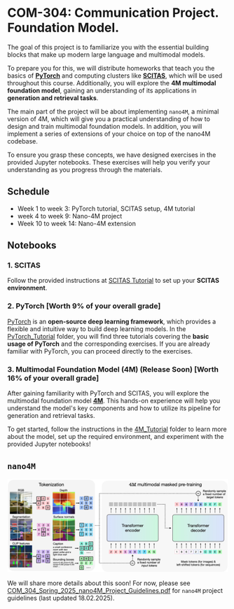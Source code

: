 # COM-304: Communication Project. Foundation Model.

The goal of this project is to familiarize you with the essential building blocks that make up modern large language and multimodal models. 

To prepare you for this, we will distribute homeworks that teach you the basics of **[PyTorch](https://pytorch.org/)** and computing clusters like **[SCITAS](https://www.epfl.ch/research/facilities/scitas/)**, which will be used throughout this course. 
Additionally, you will explore the **4M multimodal foundation model**, gaining an understanding of its applications in **generation and retrieval tasks**.

The main part of the project will be about implementing `nano4M`, a minimal version of 4M, which will give you a practical understanding of how to design and train multimodal foundation models. In addition, you will implement a series of extensions of your choice on top of the nano4M codebase.

To ensure you grasp these concepts, we have designed exercises in the provided Jupyter notebooks. These exercises will help you verify your understanding as you progress through the materials.

## Schedule

- Week 1 to week 3: PyTorch tutorial, SCITAS setup, 4M tutorial
- week 4 to week 9: Nano-4M project
- Week 10 to week 14: Nano-4M extension

## Notebooks
### 1. SCITAS
Follow the provided instructions at [SCITAS Tutorial](https://github.com/EPFL-VILAB/com-304-4M-project-dev/blob/main/SCITAS_Tutorial/scitas_tutorial.md#scitas-tutorial) to set up your **SCITAS environment**.

### 2. PyTorch [Worth 9% of your overall grade]
[PyTorch](https://pytorch.org/) is an **open-source deep learning framework**, which provides a flexible and intuitive way to build deep learning models.
In the [PyTorch_Tutorial](./PyTorch_Tutorial/) folder, you will find three tutorials covering the **basic usage of PyTorch** and the corresponding exercises. If you are already familiar with PyTorch, you can proceed directly to the exercises.

### 3. Multimodal Foundation Model (4M) (Release Soon) [Worth 16% of your overall grade]
After gaining familiarity with PyTorch and SCITAS, you will explore the multimodal foundation model **[4M](https://4m.epfl.ch/)**. This hands-on experience will help you understand the model's key components and how to utilize its pipeline for generation and retrieval tasks.

To get started, follow the instructions in the [4M_Tutorial](./4M_Tutorial/) folder to learn more about the model, set up the required environment, and experiment with the provided Jupyter notebooks!

## `nano4M`

![4M](./4M_Tutorial/assets/4M_architecture.png)

We will share more details about this soon! For now, please see [COM_304_Spring_2025_nano4M_Project_Guidelines.pdf](/COM_304_Spring_2025_nano4M_Project_Guidelines.pdf) for `nano4M` project guidelines (last updated 18.02.2025).
